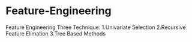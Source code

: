 # Feature-Engineering
Feature Engineering 
Three Technique:
1.Univariate Selection
2.Recursive Feature Elimation
3.Tree Based Methods
